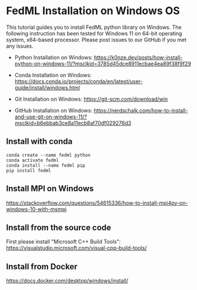 # FedML Installation on Windows OS

This tutorial guides you to install FedML python library on Windows. The following instruction has been tested for Windows 11 on 64-bit operating system, x64-based processor. Please post issues to our GitHub if you met any issues.

- Python Installation on Windows: https://k0nze.dev/posts/how-install-python-on-windows-11/?msclkid=3785d45dce8911ecbae4ea89f38f9f29

- Conda Installation on Windows: https://docs.conda.io/projects/conda/en/latest/user-guide/install/windows.html

- Git Installation on Windows: https://git-scm.com/download/win

- GitHub Installation on Windows: https://nerdschalk.com/how-to-install-and-use-git-on-windows-11/?msclkid=b6ebbab3ce8a11ecb8af70df029276d3

## Install with conda

```
conda create --name fedml python
conda activate fedml
conda install --name fedml pip
pip install fedml
```

## Install MPI on Windows
https://stackoverflow.com/questions/54615336/how-to-install-mpi4py-on-windows-10-with-msmpi

## Install from the source code
First please install "Microsoft C++ Build Tools":
https://visualstudio.microsoft.com/visual-cpp-build-tools/

## Install from Docker

https://docs.docker.com/desktop/windows/install/
